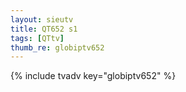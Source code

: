 ```yaml
--- 
layout: sieutv
title: QT652 s1
tags: [QTtv]
thumb_re: globiptv652
---
```

{% include tvadv key="globiptv652" %} 
